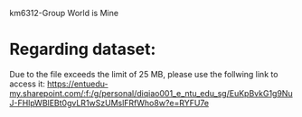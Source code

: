 km6312-Group World is Mine  
# Regarding dataset:  
Due to the file exceeds the limit of 25 MB, please use the follwing link to access it: 
https://entuedu-my.sharepoint.com/:f:/g/personal/diqiao001_e_ntu_edu_sg/EuKpBvkG1g9NuJ-FHlpWBlEBt0gvLR1wSzUMslFRfWho8w?e=RYFU7e
